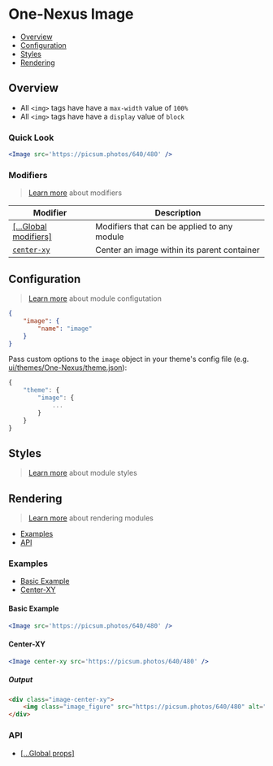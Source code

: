 # One-Nexus Image

* [Overview](#overview)
* [Configuration](#configuration)
* [Styles](#styles)
* [Rendering](#rendering)

## Overview

* All `<img>` tags have have a `max-width` value of `100%`
* All `<img>` tags have have a `display` value of `block`

### Quick Look

```jsx
<Image src='https://picsum.photos/640/480' />
```

### Modifiers

> [Learn more](https://github.com/esr360/One-Nexus/wiki/Modifiers) about modifiers

<table class="table">
    <thead>
        <tr>
            <th>Modifier</th>
            <th>Description</th>
        </tr>
    </thead>
    <tbody>
        <tr>
            <td><a href="https://github.com/esr360/One-Nexus/wiki/Global-Modifiers">[...Global modifiers]</a></td>
            <td>Modifiers that can be applied to any module</td>
        </tr>
        <tr>
            <td><a href="#center-xy"><code>center-xy</code></a></td>
            <td>Center an image within its parent container</td>
        </tr>
    </tbody>
</table>

## Configuration

> [Learn more](https://github.com/esr360/One-Nexus/wiki/Module-Configuration) about module configutation

```json
{
    "image": {
        "name": "image"
    }
}
```

Pass custom options to the `image` object in your theme's config file (e.g. [ui/themes/One-Nexus/theme.json](../../../themes/One-Nexus/theme.json)):

```js
{
    "theme": {
        "image": {
            ...
        }
    }
}
```

## Styles

> [Learn more](https://github.com/esr360/One-Nexus/wiki/Styling-a-module) about module styles

## Rendering

> [Learn more](https://github.com/esr360/One-Nexus/wiki/Rendering-a-module) about rendering modules

* [Examples](#examples)
* [API](#api)

### Examples

* [Basic Example](#basic-example)
* [Center-XY](#center-xy)

#### Basic Example

```jsx
<Image src='https://picsum.photos/640/480' />
```

#### Center-XY

```jsx
<Image center-xy src='https://picsum.photos/640/480' />
```

##### Output

```html
<div class="image-center-xy">   
    <img class="image_figure" src="https://picsum.photos/640/480" alt="" />
</div>
```

### API

* [[...Global props]](https://github.com/esr360/One-Nexus/wiki/Rendering-a-module#global-props)